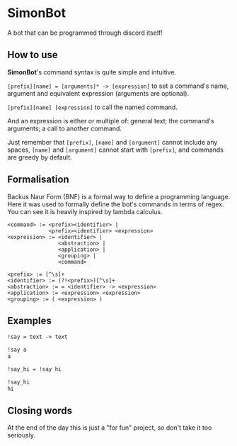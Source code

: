 # SimonBot

A bot that can be programmed through discord itself!

## How to use

**SimonBot**'s command syntax is quite simple and intuitive.

`[prefix][name] = [arguments]* -> [expression]` to set a command's name, argument and equivalent expression (arguments are optional).

`[prefix][name] [expression]` to call the named command.

And an expression is either or multiple of: general text; the command's arguments; a call to another command.

Just remember that `[prefix]`, `[name]` and `[argument]` cannot include any spaces, `[name]` and `[argument]` cannot start with `[prefix]`, and commands are greedy by default.

## Formalisation

Backus Naur Form (BNF) is a formal way to define a programming language. Here it was used to formally define the bot's commands in terms of regex. You can see it is heavily inspired by lambda calculus.

```bnf
<command> := <prefix><identifier> |
             <prefix><identifier> <expression>
<expression> := <identifier> |
                <abstraction> |
                <application> |
                <grouping> |
                <command>

<prefix> := [^\s]+
<identifier> := (?!<prefix>)[^\s]+
<abstraction> := = <identifier> -> <expression>
<application> := <expression> <expression>
<grouping> := ( <expression> )
```

## Examples

```md
!say = text -> text

!say a
a

!say_hi = !say hi

!say_hi
hi
```

## Closing words

At the end of the day this is just a "for fun" project, so don't take it too seriously.
